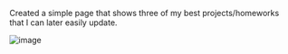 Created a simple page that shows three of my best projects/homeworks that I can later easily update.

![image](https://user-images.githubusercontent.com/72565719/104384724-f2183b00-54ff-11eb-98e9-75137819dde1.png)
